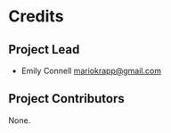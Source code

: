 Credits
=======

Project Lead
----------------

* Emily Connell <mariokrapp@gmail.com>

Project Contributors
------------

None.
